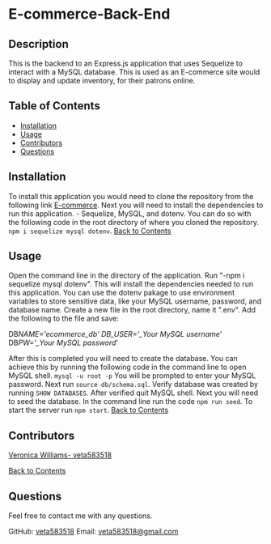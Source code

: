 # E-commerce-Back-End

## Description

This is the backend to an Express.js application that uses Sequelize to interact with a MySQL database. This is used as an E-commerce site would to display and update inventory, for their patrons online.

## Table of Contents

- [Installation](Installation)
- [Usage](usage)
- [Contributors](Contributors)
- [Questions](Questions)

## Installation

To install this application you would need to clone the repository from the following link [E-commerce](https://github.com/veta583518/E-commerce-Back-End). Next you will need to install the dependencies to run this application. - Sequelize, MySQL, and dotenv. You can do so with the following code in the root directory of where you cloned the repository. `npm i sequelize mysql dotenv`.
[Back to Contents](#table-of-contents)

## Usage

Open the command line in the directory of the application. Run "-npm i sequelize mysql dotenv". This will install the dependencies needed to run this application. You can use the dotenv pakage to use environment variables to store sensitive data, like your MySQL username, password, and database name. Create a new file in the root directory, name it ".env". Add the following to the file and save:

DB*NAME='ecommerce_db'
DB_USER='\_Your MySQL username*'
DB*PW='\_Your MySQL password*'

After this is completed you will need to create the database. You can achieve this by running the following code in the command line to open MySQL shell.
`mysql -u root -p` You will be prompted to enter your MySQL password. Next run `source db/schema.sql`. Verify database was created by running `SHOW DATABASES`. After verified quit MySQL shell. Next you will need to seed the database. In the command line run the code `npm run seed`. To start the server run `npm start`.
[Back to Contents](#table-of-contents)

## Contributors

[Veronica Williams- veta583518](https://github.com/veta583518)

[Back to Contents](#table-of-contents)

## Questions

Feel free to contact me with any questions.

GitHub: [veta583518](https://github.com/veta583518)
Email: [veta583518@gmail.com](mailto:veta583518@gmail.com)
